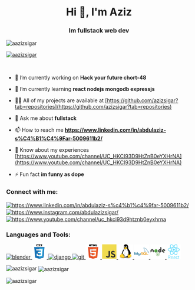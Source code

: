 <h1 align="center">Hi 👋, I'm Aziz</h1>
<h3 align="center">Im fullstack web dev</h3>

<p align="left"> <img src="https://komarev.com/ghpvc/?username=aazizsigar&label=Profile%20views&color=0e75b6&style=flat" alt="aazizsigar" /> </p>

<p align="left"> <a href="https://github.com/ryo-ma/github-profile-trophy"><img src="https://github-profile-trophy.vercel.app/?username=aazizsigar" alt="aazizsigar" /></a> </p>

<p align="left"> <a href="https://twitter.com/" target="blank"><img src="https://img.shields.io/twitter/follow/?logo=twitter&style=for-the-badge" alt="" /></a> </p>

- 🔭 I’m currently working on **Hack your future chort-48**

- 🌱 I’m currently learning **react nodejs mongodb expressjs**

- 👨‍💻 All of my projects are available at [https://github.com/azizsigar?tab=repositories](https://github.com/azizsigar?tab=repositories)

- 💬 Ask me about **fullstack**

- 📫 How to reach me **https://www.linkedin.com/in/abdulaziz-s%C4%B1%C4%9Far-5009611b2/**

- 📄 Know about my experiences [https://www.youtube.com/channel/UC_HKCI93D9HtZnB0eYXHrNA](https://www.youtube.com/channel/UC_HKCI93D9HtZnB0eYXHrNA)

- ⚡ Fun fact **im funny as dope**

<h3 align="left">Connect with me:</h3>
<p align="left">
<a href="https://linkedin.com/in/https://www.linkedin.com/in/abdulaziz-s%c4%b1%c4%9far-5009611b2/" target="blank"><img align="center" src="https://raw.githubusercontent.com/rahuldkjain/github-profile-readme-generator/master/src/images/icons/Social/linked-in-alt.svg" alt="https://www.linkedin.com/in/abdulaziz-s%c4%b1%c4%9far-5009611b2/" height="30" width="40" /></a>
<a href="https://instagram.com/https://www.instagram.com/abdulazizsigar/" target="blank"><img align="center" src="https://raw.githubusercontent.com/rahuldkjain/github-profile-readme-generator/master/src/images/icons/Social/instagram.svg" alt="https://www.instagram.com/abdulazizsigar/" height="30" width="40" /></a>
<a href="https://www.youtube.com/c/https://www.youtube.com/channel/uc_hkci93d9htznb0eyxhrna" target="blank"><img align="center" src="https://raw.githubusercontent.com/rahuldkjain/github-profile-readme-generator/master/src/images/icons/Social/youtube.svg" alt="https://www.youtube.com/channel/uc_hkci93d9htznb0eyxhrna" height="30" width="40" /></a>
</p>

<h3 align="left">Languages and Tools:</h3>
<p align="left"> <a href="https://www.blender.org/" target="_blank" rel="noreferrer"> <img src="https://download.blender.org/branding/community/blender_community_badge_white.svg" alt="blender" width="40" height="40"/> </a> <a href="https://www.w3schools.com/css/" target="_blank" rel="noreferrer"> <img src="https://raw.githubusercontent.com/devicons/devicon/master/icons/css3/css3-original-wordmark.svg" alt="css3" width="40" height="40"/> </a> <a href="https://www.djangoproject.com/" target="_blank" rel="noreferrer"> <img src="https://cdn.worldvectorlogo.com/logos/django.svg" alt="django" width="40" height="40"/> </a> <a href="https://git-scm.com/" target="_blank" rel="noreferrer"> <img src="https://www.vectorlogo.zone/logos/git-scm/git-scm-icon.svg" alt="git" width="40" height="40"/> </a> <a href="https://www.w3.org/html/" target="_blank" rel="noreferrer"> <img src="https://raw.githubusercontent.com/devicons/devicon/master/icons/html5/html5-original-wordmark.svg" alt="html5" width="40" height="40"/> </a> <a href="https://developer.mozilla.org/en-US/docs/Web/JavaScript" target="_blank" rel="noreferrer"> <img src="https://raw.githubusercontent.com/devicons/devicon/master/icons/javascript/javascript-original.svg" alt="javascript" width="40" height="40"/> </a> <a href="https://www.linux.org/" target="_blank" rel="noreferrer"> <img src="https://raw.githubusercontent.com/devicons/devicon/master/icons/linux/linux-original.svg" alt="linux" width="40" height="40"/> </a> <a href="https://www.mysql.com/" target="_blank" rel="noreferrer"> <img src="https://raw.githubusercontent.com/devicons/devicon/master/icons/mysql/mysql-original-wordmark.svg" alt="mysql" width="40" height="40"/> </a> <a href="https://nodejs.org" target="_blank" rel="noreferrer"> <img src="https://raw.githubusercontent.com/devicons/devicon/master/icons/nodejs/nodejs-original-wordmark.svg" alt="nodejs" width="40" height="40"/> </a> <a href="https://reactjs.org/" target="_blank" rel="noreferrer"> <img src="https://raw.githubusercontent.com/devicons/devicon/master/icons/react/react-original-wordmark.svg" alt="react" width="40" height="40"/> </a> </p>

<p><img align="left" src="https://github-readme-stats.vercel.app/api/top-langs?username=aazizsigar&show_icons=true&locale=en&layout=compact" alt="aazizsigar" /></p>

<p>&nbsp;<img align="center" src="https://github-readme-stats.vercel.app/api?username=aazizsigar&show_icons=true&locale=en" alt="aazizsigar" /></p>

<p><img align="center" src="https://github-readme-streak-stats.herokuapp.com/?user=aazizsigar&" alt="aazizsigar" /></p>
